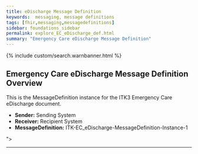 ```yaml
---
title: eDischarge Message Definition
keywords:  messaging, message definitions
tags: [fhir,messaging,messagedefinitions]
sidebar: foundations_sidebar
permalink: explore_EC_eDischarge_def.html
summary: "Emergency Care eDischarge Message Definition"
---
```


{% include custom/search.warnbanner.html %}

## Emergency Care eDischarge Message Definition Overview ##

This is the MessageDefinition instance for the ITK3 Emergency Care eDischarge document. 

- **Sender:**  Sending System
- **Receiver:** Recipient System
- **MessageDefinition:** ITK-EC_eDischarge-MessageDefinition-Instance-1


<script src="https://gist.github.com/unicorn150161/946b8fa0ecdc65ab7c9aec698fc31d6d.js"></script>">
---










